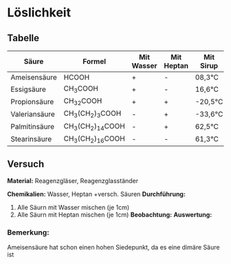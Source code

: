 # Löslichkeit
## Tabelle

Säure           |Formel                                         |Mit Wasser |Mit Heptan |Mit Sirup  |Sdp
----------------|-----------------------------------------------|-----------|-----------|-----------|---
Ameisensäure    |HCOOH                                          |+          |-          |08,3°C     |101°C
Essigsäure      |CH<sub>3</sub>COOH                             |+          |-          |16,6°C     |117,9°C
Propionsäure    |CH<sub>3</sub><sub>2</sub>COOH                 |+          |+          |-20,5°C    |141,2°C
Valeriansäure   |CH<sub>3</sub>(CH<sub>2</sub>)<sub>3</sub>COOH |-          |+          |-33,6°C    |186,1°C
Palmitinsäure   |CH<sub>3</sub>(CH<sub>2</sub>)<sub>14</sub>COOH|-          |+          |62,5°C     |351,5°C
Stearinsäure    |CH<sub>3</sub>(CH<sub>2</sub>)<sub>16</sub>COOH|-          |-          |61,3°C     |360,4°C

## Versuch
__Material:__ Reagenzgläser, Reagenzglasständer

__Chemikalien:__ Wasser, Heptan +versch. Säuren
__Durchführung:__
1.  Alle Säurn mit Wasser mischen (je 1cm)
2.  Alle Säurn mit Heptan mischen (je 1cm)
__Beobachtung:__ 
__Auswertung:__

### Bemerkung:
Ameisensäure hat schon einen hohen Siedepunkt, da es eine dimäre Säure ist
